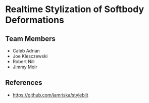 Realtime Stylization of Softbody Deformations
===

Team Members
---
- Caleb Adrian
- Joe Klesczewski
- Robert Nill
- Jimmy Moir

References
---
- https://github.com/jamriska/styleblit
